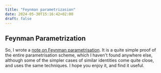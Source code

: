 ```yaml
---
title: "Feynman parametrizasion"
date: 2024-05-30T15:16:42+02:00
draft: false
---
```


## Feynman Parametrization
So, I wrote a [note on Feynman parametrisation](/tex/single_notes/feynman_parametrizasion_proof.pdf). 
It is a quite simple proof of the entire parametrisation scheme, which I haven't found anywhere else, although some of the simpler cases of similar identities come quite close, and uses the same techniques. 
I hope you enjoy it, and find it useful.

